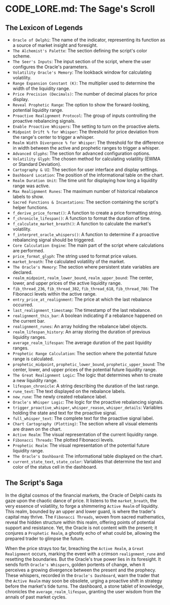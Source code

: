 # CODE_LORE.md: The Sage's Scroll

## The Lexicon of Legends

- `Oracle of Delphi`: The name of the indicator, representing its function as a source of market insight and foresight.
- `The Alchemist's Palette`: The section defining the script's color scheme.
- `The Seer's Inputs`: The input section of the script, where the user configures the Oracle's parameters.
- `Volatility Oracle's Memory`: The lookback window for calculating volatility.
- `Range Expansion Constant (K)`: The multiplier used to determine the width of the liquidity range.
- `Price Precision (Decimals)`: The number of decimal places for price display.
- `Reveal Prophetic Range`: The option to show the forward-looking, potential liquidity range.
- `Proactive Realignment Protocol`: The group of inputs controlling the proactive rebalancing signals.
- `Enable Proactive Whispers`: The setting to turn on the proactive alerts.
- `Midpoint Drift % for Whisper`: The threshold for price deviation from the range's center to trigger a whisper.
- `Realm Width Divergence % for Whisper`: The threshold for the difference in width between the active and prophetic ranges to trigger a whisper.
- `Advanced Glyphs`: The section for advanced configuration options.
- `Volatility Glyph`: The chosen method for calculating volatility (EWMA or Standard Deviation).
- `Cartography & UI`: The section for user interface and display settings.
- `Dashboard Location`: The position of the informational table on the chart.
- `Realm Duration Unit`: The time unit for displaying how long a liquidity range was active.
- `Max Realignment Runes`: The maximum number of historical rebalance labels to show.
- `Sacred Functions & Incantations`: The section containing the script's helper functions.
- `f_derive_price_format()`: A function to create a price formatting string.
- `f_chronicle_lifespan()`: A function to format the duration of time.
- `f_calculate_market_breath()`: A function to calculate the market's volatility.
- `f_interpret_oracle_whispers()`: A function to determine if a proactive rebalancing signal should be triggered.
- `Core Calculation Engine`: The main part of the script where calculations are performed.
- `price_format_glyph`: The string used to format price values.
- `market_breath`: The calculated volatility of the market.
- `The Oracle's Memory`: The section where persistent state variables are declared.
- `realm_midpoint`, `realm_lower_bound`, `realm_upper_bound`: The center, lower, and upper prices of the active liquidity range.
- `fib_thread_236`, `fib_thread_382`, `fib_thread_618`, `fib_thread_786`: The Fibonacci levels within the active range.
- `entry_price_at_realignment`: The price at which the last rebalance occurred.
- `last_realignment_timestamp`: The timestamp of the last rebalance.
- `realignment_this_bar`: A boolean indicating if a rebalance happened on the current bar.
- `realignment_runes`: An array holding the rebalance label objects.
- `realm_lifespan_history`: An array storing the duration of previous liquidity ranges.
- `average_realm_lifespan`: The average duration of the past liquidity ranges.
- `Prophetic Range Calculation`: The section where the potential future range is calculated.
- `prophetic_midpoint`, `prophetic_lower_bound`, `prophetic_upper_bound`: The center, lower, and upper prices of the potential future liquidity range.
- `The Great Realignment Logic`: The logic that determines when to create a new liquidity range.
- `lifespan_chronicle`: A string describing the duration of the last range.
- `rune_text`: The text displayed on the rebalance labels.
- `new_rune`: The newly created rebalance label.
- `Oracle's Whisper Logic`: The logic for the proactive rebalancing signals.
- `trigger_proactive_whisper`, `whisper_reason`, `whisper_details`: Variables holding the state and text for the proactive signal.
- `full_whisper_text`: The complete text for the proactive signal label.
- `Chart Cartography (Plotting)`: The section where all visual elements are drawn on the chart.
- `Active Realm`: The visual representation of the current liquidity range.
- `Fibonacci Threads`: The plotted Fibonacci levels.
- `Prophetic Realm`: The visual representation of the potential future liquidity range.
- `The Oracle's Dashboard`: The informational table displayed on the chart.
- `current_state_text`, `state_color`: Variables that determine the text and color of the status cell in the dashboard.

## The Script's Saga

In the digital cosmos of the financial markets, the Oracle of Delphi casts its gaze upon the chaotic dance of price. It listens to the `market_breath`, the very essence of volatility, to forge a shimmering `Active Realm` of liquidity. This realm, bounded by an upper and lower guard, is where the trader's capital may thrive. The `Fibonacci Threads`, woven from sacred mathematics, reveal the hidden structure within this realm, offering points of potential support and resistance. Yet, the Oracle is not content with the present; it conjures a `Prophetic Realm`, a ghostly echo of what could be, allowing the prepared trader to glimpse the future.

When the price strays too far, breaching the `Active Realm`, a `Great Realignment` occurs, marking the event with a crimson `realignment_rune` and resetting the boundaries. But the Oracle's true power lies in its foresight. It sends forth `Oracle's Whispers`, golden portents of change, when it perceives a growing divergence between the present and the prophecy. These whispers, recorded in the `Oracle's Dashboard`, warn the trader that the `Active Realm` may soon be obsolete, urging a proactive shift in strategy before the market's tide turns. The dashboard, a stone tablet of knowledge, chronicles the `average_realm_lifespan`, granting the user wisdom from the annals of past market cycles.